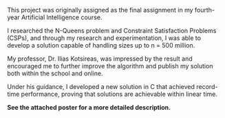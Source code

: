 This project was originally assigned as the final assignment in my fourth-year Artificial Intelligence course.

I researched the N-Queens problem and Constraint Satisfaction Problems (CSPs), and through my research and experimentation, I was able to develop a solution capable of handling sizes up to n = 500 million.

My professor, Dr. Ilias Kotsireas, was impressed by the result and encouraged me to further improve the algorithm and publish my solution both within the school and online.

Under his guidance, I developed a new solution in C that achieved record-time performance, proving that solutions are achievable within linear time.

**See the attached poster for a more detailed description.**
